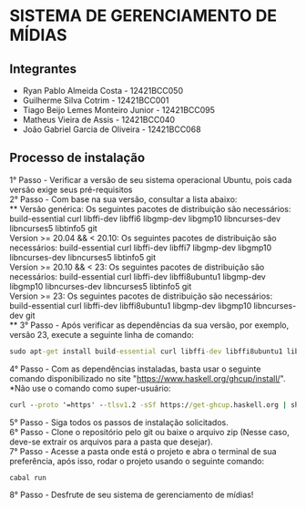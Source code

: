 # SISTEMA DE GERENCIAMENTO DE MÍDIAS

## Integrantes
- Ryan Pablo Almeida Costa - 12421BCC050
- Guilherme Silva Cotrim - 12421BCC001
- Tiago Beijo Lemes Monteiro Junior - 12421BCC095
- Matheus Vieira de Assis - 12421BCC040
- João Gabriel Garcia de Oliveira - 12421BCC068

## Processo de instalação
1° Passo - Verificar a versão de seu sistema operacional Ubuntu, pois cada versão exige seus pré-requisitos <br>
2° Passo - Com base na sua versão, consultar a lista abaixo: <br>
**   Versão genérica: Os seguintes pacotes de distribuição são necessários: build-essential curl libffi-dev libffi6 libgmp-dev libgmp10 libncurses-dev libncurses5 libtinfo5 git <br>
   Version >= 20.04 && < 20.10: Os seguintes pacotes de distribuição são necessários: build-essential curl libffi-dev libffi7 libgmp-dev libgmp10 libncurses-dev libncurses5 libtinfo5 git <br>
   Version >= 20.10 && < 23: Os seguintes pacotes de distribuição são necessários: build-essential curl libffi-dev libffi8ubuntu1 libgmp-dev libgmp10 libncurses-dev libncurses5 libtinfo5 git <br>
   Version >= 23: Os seguintes pacotes de distribuição são necessários: build-essential curl libffi-dev libffi8ubuntu1 libgmp-dev libgmp10 libncurses-dev git <br>**
3° Passo - Após verificar as dependências da sua versão, por exemplo, versão 23, execute a seguinte linha de comando:
   ```cmd
   sudo apt-get install build-essential curl libffi-dev libffi8ubuntu1 libgmp-dev libgmp10 libncurses-dev git
   ```
4° Passo - Com as dependências instaladas, basta usar o seguinte comando disponibilizado no site "https://www.haskell.org/ghcup/install/". *Não use o comando como super-usuário:
   ```cmd
   curl --proto '=https' --tlsv1.2 -sSf https://get-ghcup.haskell.org | sh
   ```
5° Passo - Siga todos os passos de instalação solicitados. <br>
6° Passo - Clone o repositório pelo git ou baixe o arquivo zip (Nesse caso, deve-se extrair os arquivos para a pasta que desejar). <br>
7° Passo - Acesse a pasta onde está o projeto e abra o terminal de sua preferência, após isso, rodar o projeto usando o seguinte comando:
   ```cmd
   cabal run
   ```
8° Passo - Desfrute de seu sistema de gerenciamento de mídias!
